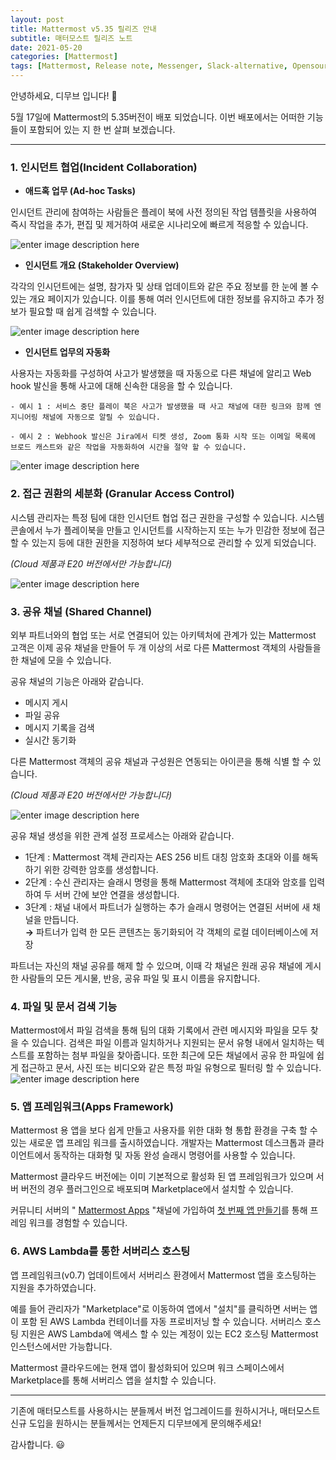 ```yaml
---
layout: post  
title: Mattermost v5.35 릴리즈 안내  
subtitle: 매터모스트 릴리즈 노트  
date: 2021-05-20
categories: [Mattermost]  
tags: [Mattermost, Release note, Messenger, Slack-alternative, Opensource, 매터모스트, 사내메신저, 기업용메신저]
---
```


안녕하세요, 디무브 입니다! :balloon:

5월 17일에 Mattermost의 5.35버전이 배포 되었습니다. 이번 배포에서는 어떠한 기능들이 포함되어 있는 지 한 번 살펴 보겠습니다.

---

### 1.  인시던트 협업(Incident Collaboration)

 - **애드혹 업무 (Ad-hoc Tasks)**

인시던트 관리에 참여하는 사람들은 플레이 북에 사전 정의된 작업 템플릿을 사용하여 즉시 작업을 추가, 편집 및 제거하여 새로운 시나리오에 빠르게 적응할 수 있습니다.

![enter image description here](https://mattermost.com/wp-content/uploads/2021/05/Ad-hoc-tasks-2.webp)

- **인시던트 개요 (Stakeholder Overview)** 

각각의 인시던트에는 설명, 참가자 및 상태 업데이트와 같은 주요 정보를 한 눈에 볼 수 있는 개요 페이지가 있습니다.
이를 통해 여러 인시던트에 대한 정보를 유지하고 추가 정보가 필요할 때 쉽게 검색할 수 있습니다.

![enter image description here](https://mattermost.com/wp-content/uploads/2021/05/Incident-Overview-1024x722.webp)

- **인시던트 업무의 자동화**

사용자는 자동화를 구성하여 사고가 발생했을 때 자동으로 다른 채널에 알리고 Web hook 발신을 통해 사고에 대해 신속한 대응을 할 수 있습니다.
    
    - 예시 1 : 서비스 중단 플레이 북은 사고가 발생했을 때 사고 채널에 대한 링크와 함께 엔지니어링 채널에 자동으로 알릴 수 있습니다.
        
    - 예시 2 : Webhook 발신은 Jira에서 티켓 생성, Zoom 통화 시작 또는 이메일 목록에 브로드 캐스트와 같은 작업을 자동화하여 시간을 절약 할 수 있습니다.
    
![enter image description here](https://mattermost.com/wp-content/uploads/2021/05/Incident-Overview-1024x722.webp)

### 2. 접근 권환의 세분화 (Granular Access Control) 

시스템 관리자는 특정 팀에 대한 인시던트 협업 접근 권한을 구성할 수 있습니다. 시스템 콘솔에서 누가 플레이북을 만들고 인시던트를 시작하는지 또는 누가 민감한 정보에 접근할 수 있는지 등에 대한 권한을 지정하여 보다 세부적으로 관리할 수 있게 되었습니다. 

*(Cloud 제품과 E20 버전에서만 가능합니다)*

![enter image description here](https://mattermost.com/wp-content/uploads/2021/05/Access-Control-1.webp)

### 3. 공유 채널 (Shared Channel) 

외부 파트너와의 협업 또는 서로 연결되어 있는 아키텍처에 관계가 있는 Mattermost 고객은 이제 공유 채널을 만들어 두 개 이상의 서로 다른 Mattermost 객체의 사람들을 한 채널에 모을 수 있습니다.
    
공유 채널의 기능은 아래와 같습니다. 
    
 - 메시지 게시
 - 파일 공유
 - 메시지 기록을 검색 
 - 실시간 동기화


다른 Mattermost 객체의 공유 채널과 구성원은 연동되는 아이콘을 통해 식별 할 수 있습니다.

*(Cloud 제품과 E20 버전에서만 가능합니다)*

![enter image description here](https://mattermost.com/wp-content/uploads/2021/05/Shared-channels.webp)

공유 채널 생성을 위한 관계 설정 프로세스는 아래와 같습니다. 
    
- 1단계 : Mattermost 객체 관리자는 AES 256 비트 대칭 암호화 초대와 이를 해독하기 위한 강력한 암호를 생성합니다.
- 2단계 : 수신 관리자는 슬래시 명령을 통해 Mattermost 객체에 초대와 암호를 입력하여 두 서버 간에 보안 연결을 생성합니다. 
- 3단계 : 채널 내에서 파트너가 실행하는 추가 슬래시 명령어는 연결된 서버에 새 채널을 만듭니다.  
        **→** 파트너가 입력 한 모든 콘텐츠는 동기화되어 각 객체의 로컬 데이터베이스에 저장
     
    
파트너는 자신의 채널 공유를 해제 할 수 있으며, 이때 각 채널은 원래 공유 채널에 게시 한 사람들의 모든 게시물, 반응, 공유 파일 및 표시 이름을 유지합니다.

### 4. 파일 및 문서 검색 기능 

Mattermost에서 파일 검색을 통해 팀의 대화 기록에서 관련 메시지와 파일을 모두 찾을 수 있습니다.
검색은 파일 이름과 일치하거나 지원되는 문서 유형 내에서 일치하는 텍스트를 포함하는 첨부 파일을 찾아줍니다. 
또한 최근에 모든 채널에서 공유 한 파일에 쉽게 접근하고 문서, 사진 또는 비디오와 같은 특정 파일 유형으로 필터링 할 수 있습니다.
![enter image description here](https://mattermost.com/wp-content/uploads/2021/05/file-search.webp)

### 5. 앱 프레임워크(Apps Framework)

Mattermost 용 앱을 보다 쉽게 ​​만들고 사용자를 위한 대화 형 통합 환경을 구축 할 수 있는 새로운 앱 프레임 워크를 출시하였습니다.
개발자는 Mattermost 데스크톱과 클라이언트에서 동작하는 대화형 및 자동 완성 슬래시 명령어를 사용할 수 있습니다.
    
Mattermost 클라우드 버전에는 이미 기본적으로 활성화 된 앱 프레임워크가 있으며 서버 버전의 경우 플러그인으로 배포되며 Marketplace에서 설치할 수 있습니다.
  
커뮤니티 서버의 " [Mattermost Apps](https://community.mattermost.com/core/channels/mattermost-apps "https://community.mattermost.com/core/channels/mattermost-apps") "채널에 가입하여 [첫 번째 앱 만들기](http://developers.mattermost.com/integrate/apps "http://developers.mattermost.com/integrate/apps")를 통해 프레임 워크를 경험할 수 있습니다.

### 6. AWS Lambda를 통한 서버리스 호스팅 

앱 프레임워크(v0.7) 업데이트에서 서버리스 환경에서 Mattermost 앱을 호스팅하는 지원을 추가하였습니다.
    
예를 들어 관리자가 "Marketplace"로 이동하여 앱에서 "설치"를 클릭하면 서버는 앱이 포함 된 AWS Lambda 컨테이너를 자동 프로비저닝 할 수 있습니다.
서버리스 호스팅 지원은 AWS Lambda에 액세스 할 수 있는 계정이 있는 EC2 호스팅 Mattermost 인스턴스에서만 가능합니다. 
    
Mattermost 클라우드에는 현재 앱이 활성화되어 있으며 워크 스페이스에서 Marketplace를 통해 서버리스 앱을 설치할 수 있습니다.

-----

기존에 매터모스트를 사용하시는 분들께서 버전 업그레이드를 원하시거나, 매터모스트 신규 도입을 원하시는 분들께서는 언제든지 디무브에게 문의해주세요! 

감사합니다. :smiley:
<!--stackedit_data:
eyJoaXN0b3J5IjpbMTQ5NTcwOTY1NiwtMTY2NTM3OTcyLDE0Nz
QwNDExNTFdfQ==
-->